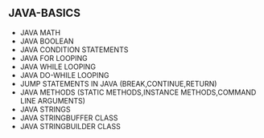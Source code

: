 ## JAVA-BASICS
* JAVA MATH        
* JAVA BOOLEAN   
* JAVA CONDITION STATEMENTS  
* JAVA FOR LOOPING        
* JAVA WHILE LOOPING      
* JAVA DO-WHILE LOOPING  
* JUMP STATEMENTS IN JAVA (BREAK,CONTINUE,RETURN)   
* JAVA METHODS (STATIC METHODS,INSTANCE METHODS,COMMAND LINE ARGUMENTS)
* JAVA STRINGS    
* JAVA STRINGBUFFER CLASS
* JAVA STRINGBUILDER CLASS 
         
   
  
 

